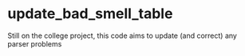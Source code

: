 # update_bad_smell_table
Still on the college project, this code aims to update (and correct) any parser problems
